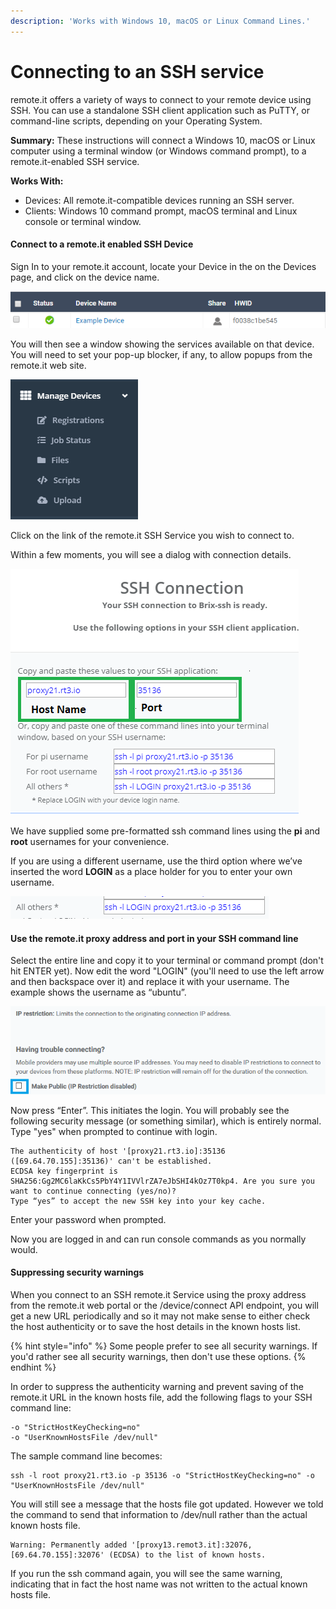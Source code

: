 ```yaml
---
description: 'Works with Windows 10, macOS or Linux Command Lines.'
---
```


# Connecting to an SSH service

remote.it offers a variety of ways to connect to your remote device using SSH.  You can use a standalone SSH client application such as PuTTY, or command-line scripts, depending on your Operating System.

**Summary:** These instructions will connect a Windows 10, macOS or Linux computer using a terminal window \(or Windows command prompt\), to a remote.it-enabled SSH service.

**Works With:**

* Devices: All remote.it-compatible devices running an SSH server.
* Clients: Windows 10 command prompt, macOS terminal and Linux console or terminal window.

#### Connect to a remote.it enabled SSH Device

Sign In to your remote.it account, locate your Device in the on the Devices page, and click on the device name.  

![](../../.gitbook/assets/image%20%2889%29.png)

You will then see a window showing the services available on that device.  You will need to set your pop-up blocker, if any, to allow popups from the remote.it web site.

![](../../.gitbook/assets/image%20%28436%29.png)

Click on the link of the remote.it SSH Service you wish to connect to.  

Within a few moments, you will see a dialog with connection details.

![](../../.gitbook/assets/image%20%2847%29.png)

We have supplied some pre-formatted ssh command lines using the **pi** and **root** usernames for your convenience.

If you are using a different username, use the third option where we’ve inserted the word **LOGIN** as a place holder for you to enter your own username. 

![](../../.gitbook/assets/image%20%2816%29.png)

#### Use the remote.it proxy address and port in your SSH command line

Select the entire line and copy it to your terminal or command prompt \(don't hit ENTER yet\).  Now edit the word "LOGIN" \(you'll need to use the left arrow and then backspace over it\) and replace it with your username.  The example shows the username as “ubuntu”. 

![](../../.gitbook/assets/image%20%28210%29.png)

Now press “Enter”.  This initiates the login. You will probably see the following security message \(or something similar\), which is entirely normal.   Type "yes" when prompted to continue with login.

```text
The authenticity of host '[proxy21.rt3.io]:35136 ([69.64.70.155]:35136)' can't be established. 
ECDSA key fingerprint is SHA256:Gg2MC6laKkCs5PbY4Y1IVVlrZA7eJbSHI4kOz7T0kp4. Are you sure you want to continue connecting (yes/no)?
Type “yes” to accept the new SSH key into your key cache.
```

Enter your password when prompted.

Now you are logged in and can run console commands as you normally would.

#### Suppressing security warnings

When you connect to an SSH remote.it Service using the proxy address from the remote.it web portal or the /device/connect API endpoint, you will get a new URL periodically and so it may not make sense to either check the host authenticity or to save the host details in the known hosts list.

{% hint style="info" %}
Some people prefer to see all security warnings.  If you'd rather see all security warnings, then don't use these options.
{% endhint %}

In order to suppress the authenticity warning and prevent saving of the remote.it URL in the known hosts file, add the following flags to your SSH command line:

```text
-o "StrictHostKeyChecking=no" 
-o "UserKnownHostsFile /dev/null"
```

The sample command line becomes:

```text
ssh -l root proxy21.rt3.io -p 35136 -o "StrictHostKeyChecking=no" -o "UserKnownHostsFile /dev/null"
```

You will still see a message that the hosts file got updated.  However we told the command to send that information to /dev/null rather than the actual known hosts file.

```text
Warning: Permanently added '[proxy13.remot3.it]:32076,[69.64.70.155]:32076' (ECDSA) to the list of known hosts.
```

If you run the ssh command again, you will see the same warning, indicating that in fact the host name was not written to the actual known hosts file.

